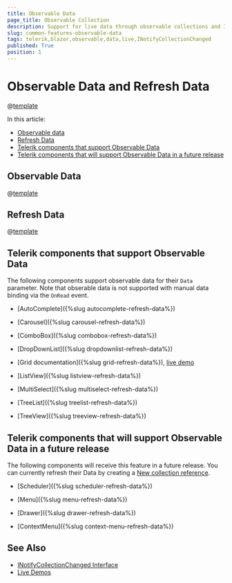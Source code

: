 ```yaml
---
title: Observable Data
page_title: Observable Collection
description: Support for live data through observable collections and INotifyCollectionChanged in Telerik UI for Blazor.
slug: common-features-observable-data
tags: telerik,blazor,observable,data,live,INotifyCollectionChanged 
published: True
position: 1
---
```


# Observable Data and Refresh Data

@[template](/_contentTemplates/common/observable-data.md#intro)

In this article:
* [Observable data](#observable-data)
* [Refresh Data](#refresh-data)
* [Telerik components that support Observable Data](#telerik-components-that-support-observable-data)
* [Telerik components that will support Observable Data in a future release](#telerik-components-that-will-support-observable-data-in-a-future-release)

## Observable Data

@[template](/_contentTemplates/common/observable-data.md#observable-data)


## Refresh Data 

@[template](/_contentTemplates/common/observable-data.md#refresh-data)


## Telerik components that support Observable Data

The following components support observable data for their `Data` parameter. Note that obserable data is not supported with manual data binding via the `OnRead` event.

* [AutoComplete]({%slug autocomplete-refresh-data%})

* [Carousel]({%slug carousel-refresh-data%})

* [ComboBox]({%slug combobox-refresh-data%})

* [DropDownList]({%slug dropdownlist-refresh-data%})

* [Grid documentation]({%slug grid-refresh-data%}), [live demo](https://demos.telerik.com/blazor-ui/grid/observable-data)

* [ListView]({%slug listview-refresh-data%})

* [MultiSelect]({%slug multiselect-refresh-data%})

* [TreeList]({%slug treelist-refresh-data%})

* [TreeView]({%slug treeview-refresh-data%})


## Telerik components that will support Observable Data in a future release

The following components will receive this feature in a future release. You can currently refresh their Data by creating a [New collection reference](#refresh-data).

* [Scheduler]({%slug scheduler-refresh-data%})

* [Menu]({%slug menu-refresh-data%})

* [Drawer]({%slug drawer-refresh-data%})

* [ContextMenu]({%slug context-menu-refresh-data%})


## See Also

  * [INotifyCollectionChanged Interface](https://docs.microsoft.com/en-us/dotnet/api/system.collections.specialized.inotifycollectionchanged?view=netframework-4.8)
  * [Live Demos](https://demos.telerik.com/blazor-ui/)
